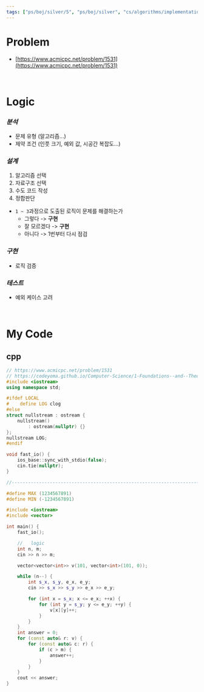```yaml
---
tags: ["ps/boj/silver/5", "ps/boj/silver", "cs/algorithms/implementation/ps","cs/algorithms/simulation/ps"]
---
```


# Problem
- [https://www.acmicpc.net/problem/1531](https://www.acmicpc.net/problem/1531)

<br/>

# Logic

### *분석*
- 문제 유형 (알고리즘...)
- 제약 조건 (인풋 크기, 예외 값, 시공간 복잡도...)

### *설계*
1. 알고리즘 선택
2. 자료구조 선택
3. 수도 코드 작성
4. 정합판단
  - `1 ~ 3`과정으로 도출된 로직이 문제를 해결하는가
    - 그렇다 -> **구현**
    - 잘 모르겠다 -> **구현**
    - 아니다 -> 1번부터 다시 점검

### *구현*
- 로직 검증

### *테스트*
- 예외 케이스 고려

<br/>

# My Code
## cpp
```cpp title="boj/1531.cpp"
// https://www.acmicpc.net/problem/1531
// https://codeyoma.github.io/Computer-Science/1-Foundations--and--Theory/Algorithms/ps/boj/1531/1531
#include <iostream>
using namespace std;

#ifdef LOCAL
#    define LOG clog
#else
struct nullstream : ostream {
    nullstream()
        : ostream(nullptr) {}
};
nullstream LOG;
#endif

void fast_io() {
    ios_base::sync_with_stdio(false);
    cin.tie(nullptr);
}

//--------------------------------------------------------------------------------------------------

#define MAX (1234567891)
#define MIN (-1234567891)

#include <iostream>
#include <vector>

int main() {
    fast_io();

    //   logic
    int n, m;
    cin >> n >> m;

    vector<vector<int>> v(101, vector<int>(101, 0));

    while (n--) {
        int s_x, s_y, e_x, e_y;
        cin >> s_x >> s_y >> e_x >> e_y;

        for (int x = s_x; x <= e_x; ++x) {
            for (int y = s_y; y <= e_y; ++y) {
                v[x][y]++;
            }
        }
    }
    int answer = 0;
    for (const auto& r: v) {
        for (const auto& c: r) {
            if (c > m) {
                answer++;
            }
        }
    }
    cout << answer;
}

```

